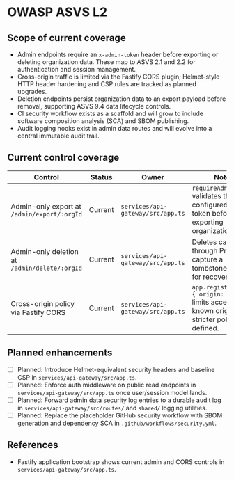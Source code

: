 # OWASP ASVS L2

## Scope of current coverage
- Admin endpoints require an `x-admin-token` header before exporting or deleting organization data. These map to ASVS 2.1 and 2.2 for authentication and session management.
- Cross-origin traffic is limited via the Fastify CORS plugin; Helmet-style HTTP header hardening and CSP rules are tracked as planned upgrades.
- Deletion endpoints persist organization data to an export payload before removal, supporting ASVS 9.4 data lifecycle controls.
- CI security workflow exists as a scaffold and will grow to include software composition analysis (SCA) and SBOM publishing.
- Audit logging hooks exist in admin data routes and will evolve into a central immutable audit trail.

## Current control coverage
| Control | Status | Owner | Notes |
| --- | --- | --- | --- |
| Admin-only export at `/admin/export/:orgId` | Current | `services/api-gateway/src/app.ts` | `requireAdmin` validates the configured admin token before exporting organization data. |
| Admin-only deletion at `/admin/delete/:orgId` | Current | `services/api-gateway/src/app.ts` | Deletes cascade through Prisma and capture a tombstone payload for recovery. |
| Cross-origin policy via Fastify CORS | Current | `services/api-gateway/src/app.ts` | `app.register(cors, { origin: true })` limits access to known origins until stricter policies are defined. |

## Planned enhancements
- [ ] Planned: Introduce Helmet-equivalent security headers and baseline CSP in `services/api-gateway/src/app.ts`.
- [ ] Planned: Enforce auth middleware on public read endpoints in `services/api-gateway/src/app.ts` once user/session model lands.
- [ ] Planned: Forward admin data security log entries to a durable audit log in `services/api-gateway/src/routes/` and `shared/` logging utilities.
- [ ] Planned: Replace the placeholder GitHub security workflow with SBOM generation and dependency SCA in `.github/workflows/security.yml`.

## References
- Fastify application bootstrap shows current admin and CORS controls in `services/api-gateway/src/app.ts`.
